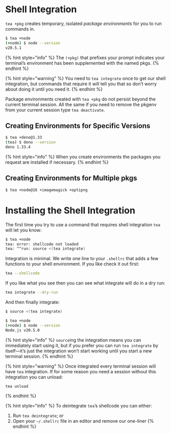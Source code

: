 # Shell Integration

`tea +pkg` creates temporary, isolated *package environments* for you to run
commands in.

```sh
$ tea +node
(+node) $ node --version
v20.5.1
```

{% hint style="info" %}
The `(+pkg)` that prefixes your prompt indicates your terminal’s environment
has been supplemented with the named pkgs.
{% endhint %}

{% hint style="warning" %}
You need to `tea integrate` once to get our shell integration, but commands
that require it will tell you that so don’t worry about doing it until you
need it.
{% endhint %}

Package environments created with `tea +pkg` do not persist beyond the current
terminal session. All the same if you need to remove the pkgenv from your
current session type `tea deactivate`.


## Creating Environments for Specific Versions

```sh
$ tea +deno@1.33
(tea) $ deno --version
deno 1.33.4
```

{% hint style="info" %}
When you create environments the packages you request are installed if
necessary.
{% endhint %}


## Creating Environments for Multiple pkgs

```sh
$ tea +node@16 +imagemagick +optipng
```


# Installing the Shell Integration

The first time you try to use a command that requires shell integration `tea`
will let you know:

```sh
$ tea +node
tea: error: shellcode not loaded
tea: ^^run: source <(tea integrate)
```

Integration is minimal. We write one line to your `.shellrc` that adds a few
functions to your shell environment. If you like check it out first:

```sh
tea --shellcode
```

If you like what you see then you can see what integrate will do in a dry run:

```sh
tea integrate --dry-run
```

And then finally integrate:

```sh
$ source <(tea integrate)

$ tea +node
(+node) $ node --version
Node.js v20.5.0
```

{% hint style="info" %}
`source`ing the integration means you can immediately start using it, but if
you prefer you can run `tea integrate` by itself—it’s just the integration
won’t start working until you start a new terminal session.
{% endhint %}

{% hint style="warning" %}
Once integrated every terminal session will have `tea` integration.
If for some reason you need a session without this integration you can unload:

```sh
tea unload
```

{% endhint %}

{% hint style="info" %}
To deintegrate `tea`’s shellcode you can either:

1. Run `tea deintegrate`; or
2. Open your `~/.shellrc` file in an editor and remove our one-liner
{% endhint %}
